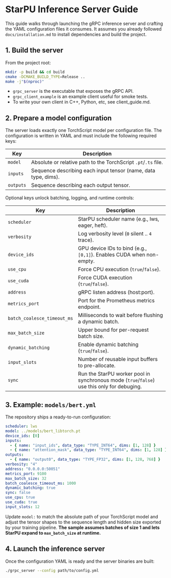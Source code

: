 # StarPU Inference Server Guide

This guide walks through launching the gRPC inference server and crafting the
YAML configuration files it consumes. It assumes you already followed
`docs/installation.md` to install dependencies and build the project.

## 1. Build the server

From the project root:

```bash
mkdir -p build && cd build
cmake -DCMAKE_BUILD_TYPE=Release ..
make -j"$(nproc)"
```

- `grpc_server` is the executable that exposes the gRPC API.
- `grpc_client_example` is an example client useful for smoke tests.
- To write your own client in C++, Python, etc, see client_guide.md.

## 2. Prepare a model configuration

The server loads exactly one TorchScript model per configuration file. The
configuration is written in YAML and must include the following required keys:

| Key | Description |
| --- | --- |
| `model` | Absolute or relative path to the TorchScript `.pt`/`.ts` file. |
| `inputs` | Sequence describing each input tensor (name, data type, dims). |
| `outputs` | Sequence describing each output tensor. |

Optional keys unlock batching, logging, and runtime controls:

| Key | Description |
| --- | --- |
| `scheduler` | StarPU scheduler name (e.g., lws, eager, heft). |
| `verbosity` | Log verbosity level (`0` silent .. `4` trace). |
| `device_ids` | GPU device IDs to bind (e.g., `[0,1]`). Enables CUDA when non-empty. |
| `use_cpu` | Force CPU execution (`true`/`false`). |
| `use_cuda` | Force CUDA execution (`true`/`false`). |
| `address` | gRPC listen address (host:port). |
| `metrics_port` | Port for the Prometheus metrics endpoint. |
| `batch_coalesce_timeout_ms` | Milliseconds to wait before flushing a dynamic batch. |
| `max_batch_size` | Upper bound for per-request batch size. |
| `dynamic_batching` | Enable dynamic batching (`true`/`false`). |
| `input_slots` | Number of reusable input buffers to pre-allocate. |
| `sync` | Run the StarPU worker pool in synchronous mode (`true`/`false`) use this only for debuging. |

## 3. Example: `models/bert.yml`

The repository ships a ready-to-run configuration:

```yaml
scheduler: lws
model: ../models/bert_libtorch.pt
device_ids: [0]
inputs:
  - { name: "input_ids", data_type: "TYPE_INT64", dims: [1, 128] }
  - { name: "attention_mask", data_type: "TYPE_INT64", dims: [1, 128] }
outputs:
  - { name: "output0", data_type: "TYPE_FP32", dims: [1, 128, 768] }
verbosity: "4"
address: "0.0.0.0:50051"
metrics_port: 9100
max_batch_size: 32
batch_coalesce_timeout_ms: 1000
dynamic_batching: true
sync: false
use_cpu: true
use_cuda: true
input_slots: 12
```

Update `model:` to match the absolute path of your TorchScript model and adjust
the tensor shapes to the sequence length and hidden size exported by your
training pipeline. **The sample assumes batches of size 1 and lets StarPU expand
to `max_batch_size` at runtime.**

## 4. Launch the inference server

Once the configuration YAML is ready and the server binaries are built:

```bash
./grpc_server --config path/to/config.yml
```
